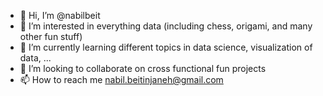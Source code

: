 - 👋 Hi, I’m @nabilbeit
- 👀 I’m interested in everything data (including chess, origami, and many other fun stuff)
- 🌱 I’m currently learning different topics in data science, visualization of data, ...
- 💞️ I’m looking to collaborate on cross functional fun projects
- 📫 How to reach me nabil.beitinjaneh@gmail.com

<!---
nabilbeit/nabilbeit is a ✨ special ✨ repository because its `README.md` (this file) appears on your GitHub profile.
You can click the Preview link to take a look at your changes.
--->
